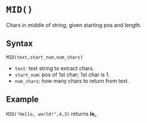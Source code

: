 # `MID()`

Chars in middle of string, given starting pos and length.

## Syntax

```excel
MID(text,start_num,num_chars)
```

* `text`: text string to extract chars.
* `start_num`: pos of 1st char; 1st char is 1.
* `num_chars`: how many chars to return from text.

## Example

`MID("Hello, world!",4,3)` returns **lo,**.
